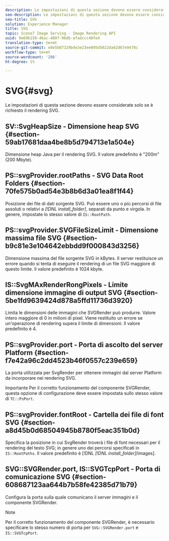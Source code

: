 ```yaml
---
description: Le impostazioni di questa sezione devono essere considerate solo se è richiesto il rendering SVG.
seo-description: Le impostazioni di questa sezione devono essere considerate solo se è richiesto il rendering SVG.
seo-title: SVG
solution: Experience Manager
title: SVG
topic: Scene7 Image Serving - Image Rendering API
uuid: 9e69b150-46ac-480f-96db-afadccc40fe4
translation-type: tm+mt
source-git-commit: e8e5b07329bde3e23ee095d5022da62d67e9478c
workflow-type: tm+mt
source-wordcount: '286'
ht-degree: 1%

---
```



# SVG{#svg}

Le impostazioni di questa sezione devono essere considerate solo se è richiesto il rendering SVG.

## SV::SvgHeapSize - Dimensione heap SVG {#section-59ab17681daa4be8b5d794713e1a504e}

Dimensione heap Java per il rendering SVG. Il valore predefinito è &quot;200m&quot; (200 Mbyte).

## PS::svgProvider.rootPaths - SVG Data Root Folders {#section-70fe575b0ad54e3b8b6d3a01ea8f1f44}

Posizione dei file di dati sorgente SVG. Può essere uno o più percorsi di file assoluti o relativi a *[!DNL install_folder]*, separati da punto e virgola. In genere, impostate lo stesso valore di `IS::RootPath`.

## PS::svgProvider.SVGFileSizeLimit - Dimensione massima file SVG {#section-b9c81e3e104642ebbdd9f000843d3256}

Dimensione massima del file sorgente SVG in kBytes. Il server restituisce un errore quando si tenta di eseguire il rendering di un file SVG maggiore di questo limite. Il valore predefinito è 1024 kbyte.

## IS::SvgMAxRenderRongPixels - Limite dimensione immagine di output SVG {#section-5be1fd9639424d878a5ffd11736d3920}

Limita le dimensioni delle immagini che SVGRender può produrre. Valore intero maggiore di 0 in milioni di pixel. Viene restituito un errore se un&#39;operazione di rendering supera il limite di dimensioni. Il valore predefinito è 4.

## PS::svgProvider.port - Porta di ascolto del server Platform {#section-f7e42a96c2dd4523b46f0557c239e659}

La porta utilizzata per SvgRender per ottenere immagini dal server Platform da incorporare nei rendering SVG.

Importante Per il corretto funzionamento del componente SVGRender, questa opzione di configurazione deve essere impostata sullo stesso valore di `TC::PsPort`.

## PS::svgProvider.fontRoot - Cartella dei file di font SVG {#section-a8d45b0d68504945b8780f5eac351b0d}

Specifica la posizione in cui SvgRender troverà i file di font necessari per il rendering del testo SVG; in genere uno dei percorsi specificati in `IS::RootPaths`. Il valore predefinito è [!DNL *[!DNL install_folder]*/images].

## SVG::SVGRender.port, IS::SVGTcpPort - Porta di comunicazione SVG {#section-608687123aa644b7b58fe42385d71b79}

Configura la porta sulla quale comunicano il server immagini e il componente SVGRender.

>[!NOTE]
>
>Per il corretto funzionamento del componente SVGRender, è necessario specificare lo stesso numero di porta per `SVG::SVGRender.port` e `IS::SVGTcpPort`.

